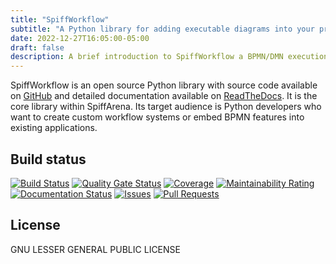 ```yaml
---
title: "SpiffWorkflow"
subtitle: "A Python library for adding executable diagrams into your projects"
date: 2022-12-27T16:05:00-05:00
draft: false
description: A brief introduction to SpiffWorkflow a BPMN/DMN execution library written in python.
---
```


SpiffWorkflow is an open source Python library with source code available on [GitHub](https://github.com/sartography/SpiffWorkflow) and detailed documentation available on [ReadTheDocs](https://spiffworkflow.readthedocs.io/en/latest/).  It is the core library within SpiffArena.  Its target audience is Python developers who want to create custom workflow systems or embed BPMN features into existing applications.

## Build status
[![Build Status](https://travis-ci.com/sartography/SpiffWorkflow.svg?branch=master)](https://travis-ci.org/sartography/SpiffWorkflow)
[![Quality Gate Status](https://sonarcloud.io/api/project_badges/measure?project=sartography_SpiffWorkflow&metric=alert_status)](https://sonarcloud.io/dashboard?id=sartography_SpiffWorkflow)
[![Coverage](https://sonarcloud.io/api/project_badges/measure?project=sartography_SpiffWorkflow&metric=coverage)](https://sonarcloud.io/dashboard?id=sartography_SpiffWorkflow)
[![Maintainability Rating](https://sonarcloud.io/api/project_badges/measure?project=sartography_SpiffWorkflow&metric=sqale_rating)](https://sonarcloud.io/dashboard?id=sartography_SpiffWorkflow)
[![Documentation Status](https://readthedocs.org/projects/spiffworkflow/badge/?version=latest)](http://spiffworkflow.readthedocs.io/en/latest/?badge=latest)
[![Issues](https://img.shields.io/github/issues/sartography/spiffworkflow)](https://github.com/sartography/SpiffWorkflow/issues)
[![Pull Requests](https://img.shields.io/github/issues-pr/sartography/spiffworkflow)](https://github.com/sartography/SpiffWorkflow/pulls)

## License
GNU LESSER GENERAL PUBLIC LICENSE


